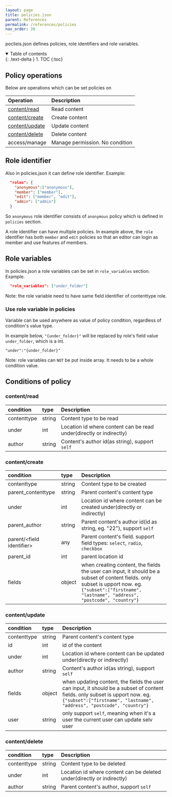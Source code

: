 ```yaml
---
layout: page
title: policies.json
parent: References
permalink: /references/policies
nav_order: 20
---
```

poclieis.json defines policies, role identifiers and role variables.

<details open markdown="block">
  <summary>
    Table of contents
  </summary>
  {: .text-delta }
1. TOC
{:toc}
</details>

## Policy operations
Below are operations which can be set policies on

| Operation        | Description  | 
|:-------------|:------------------|
| [content/read](#contentread)           | Read content |
| [content/create](#contentcreate)           | Create content |
| [content/update](#contentupdate) | Update content   |
| [content/delete](#contentdelete)           | Delete content      |
| access/manage            | Manage permission. No condition | 

## Role identifier
Also in policies.json it can define role identifier. Example:
```json
  "roles": {
    "anonymous":["anonymous"],
    "member": ["member"],
    "edit": ["member", "edit"],
    "admin": ["admin"]
  }
```
So `anonymous` role identifier consists of `anonymous` policy which is defined in `policies` section. 

A role identifier can have multiple policies. In example above, the `role` identifier has both `member` and `edit` policies so that an editor can login as member and use features of members.

## Role variables
In policies.json a role variables can be set in `role_variables` section. Example.
```json
  "role_variables": ["under_folder"]
```
Note: the role variable need to have same field identifier of contenttype role.

### Use role variable in policies
Variable can be used anywhere as value of policy condition, regardless of condition's value type.

In example below, `"{under_folder}"` will be replaced by role's field value `under_folder`, which is a int. 
```{
"under":"{under_folder}" 
```
Note: role variables can `NOT` be put inside array. It needs to be a whole condition value.


## Conditions of policy 

### content/read

| condition  | type  | Description  | 
|:-----------|:----|:------------------|
| contenttype    | string      | Content type to be read |
| under    | int      | Location id where content can be read under(directly or indirectly)  |
| author      | string       | Content's author id(as string), support `self` |


### content/create

| condition  | type  | Description  | 
|:-----------|:----|:------------------|
| contenttype    | string      | Content type to be created |
| parent_contenttype    | string    | Parent content's content type |
| under      | int     | Location id where content can be created under(directly or indirectly)  |
| parent_author     | string      | Parent content's author id(id as string, eg. "22"), support `self` |
| parent/\<field identifier\> | any | Parent content's field. support field types: `select`, `radio`, `checkbox`   |
| parent_id        | int    | parent location id      |
| fields          | object | when creating content, the fields the user can input, it should be a subset of content fields. only subset is upport now. eg. ```{"subset":["firstname", "lastname", "address", "postcode", "country"}```      |




### content/update

| condition   | type     | Description  | 
|:-----------|:----|:------------------|
| contenttype  | string           | Parent content's content type |
| id          | int   | id of the content |
| under       | int   | Location id where content can be updated under(directly or indirectly)  |
| author      | string       | Content's author id(as string), support `self` |
| fields       | object    | when updating content, the fields the user can input, it should be a subset of content fields. only subset is upport now. eg. ```{"subset":["firstname", "lastname", "address", "postcode", "country"}```      |
| user        | string   | only support `self`, meaning when it's a user the current user can update selv user |


### content/delete

| condition     | type     | Description  | 
|:----------|:------|:------------------|
| contenttype    | string       | Content type to be deleted |
| under         | int  | Location id where content can be deleted under(directly or indirectly)  |
| author        | string   | Parent content's author, support `self` |


